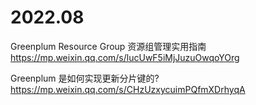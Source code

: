 
# 2022.08

Greenplum Resource Group 资源组管理实用指南 https://mp.weixin.qq.com/s/lucUwF5iMjJuzuOwqoYOrg

Greenplum 是如何实现更新分片键的? https://mp.weixin.qq.com/s/CHzUzxycuimPQfmXDrhyqA
